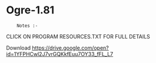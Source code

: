 # Ogre-1.81

		Notes :-
		
CLICK ON PROGRAM RESOURCES.TXT FOR FULL DETAILS
		
Download 
https://drive.google.com/open?id=1YFPHCwl2J7vrGQKkfEuu7OY33_fFL_L7




